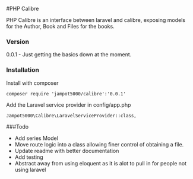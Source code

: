 #PHP Calibre

PHP Calibre is an interface between laravel and calibre, exposing models for the Author, Book and Files for the books.

### Version
0.0.1 - Just getting the basics down at the moment.

### Installation
Install with composer

    composer require 'jampot5000/calibre':'0.0.1'
Add the Laravel service provider in config/app.php

    Jampot5000\Calibre\LaravelServiceProvider::class,
###Todo
* Add series Model
* Move route logic into a class allowing finer control of obtaining a file.
* Update readme with better documentation
* Add testing
* Abstract away from using eloquent as it is alot to pull in for people not using laravel